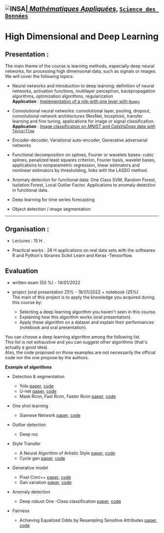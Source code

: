 ## <a href="http://www.insa-toulouse.fr/" ><img src="http://www.math.univ-toulouse.fr/~besse/Wikistat/Images/Logo_INSAvilletoulouse-RVB.png" style="float:left; max-width: 80px; display: inline" alt="INSA"/> |  [*Mathématiques Appliquées*](http://www.math.insa-toulouse.fr/fr/index.html), [`Science des Données`](http://www.math.insa-toulouse.fr/fr/enseignement.html) 

# High Dimensional and Deep Learning

## Presentation :

 

The main theme of the course is learning methods, especially deep neural networks, for  processing  high dimensional  data, such as signals or images. We will cover the following topics:

 
* Neural networks and introduction to deep learning: definition of neural networks, activation functions, multilayer perceptron, backpropagation algorithms, optimization algorithms, regularization  
**Application** : [Implementation of a mlp with one layer with `Numpy`](https://github.com/wikistat/High-Dimensional-Deep-Learning/tree/master/BackPropagation)


* Convolutional neural networks: convolutional layer, pooling, dropout, convolutional network architectures (ResNet, Inception), transfer learning and fine tuning, applications for image or signal classification.  
**Application** : [Image classification on *MNIST* and *CatsVsDogs* data with `Tensorflow`](https://github.com/wikistat/High-Dimensional-Deep-Learning/tree/master/ImageClassification)


* Encoder-decoder, Variational auto-encoder, Generative adversarial networks

* Functional decomposition on splines, Fourier or wavelets bases: cubic splines, penalized least squares criterion, Fourier basis, wavelet bases, applications to nonparametric regression, linear estimators and nonlinear estimators by thresholding, links with the LASSO method.

* Anomaly detection for functional data: One Class SVM, Random Forest, Isolation Forest, Local Outlier Factor. Applications to  anomaly detection in functional data.
 
* Deep learning for time series forecasting
 
* Object detection / image segmentation

------------
 

## Organisation : 

* Lectures : 15 H .

* Practical works : 28 H applications on real data sets with the softwares R and Python's libraries Scikit Learn and Keras -Tensorflow. 

## Evaluation

* written exam (50 %) - 14/01/2022

* project (oral presentation 25% - 18/01/2022 + notebook (25%) <br>The main of this project is to apply the knowledge you acquired during this course by:

    * Selecting a deep learning algorithm you haven't seen in this course.
    * Explaining how this algorithm works (oral presentation).
    * Apply these algorithm on a dataset and explain their performances (notebook and oral presentation).

You can choose a deep learning algorithm among the following list. <br>
This list is not exhaustive and you can suggest other algorithms (that's actually a good idea). <br>
Also, the code proposed on those examples are not necessarily the official code nor the one propose by the authors. <br>


**Example of algorithms**
* Detection & segmentation
    * Yolo [paper](https://arxiv.org/abs/1804.02767), [code](https://github.com/pjreddie/darknet)
    * U-net [paper](https://arxiv.org/abs/1505.04597), [code](https://www.tensorflow.org/tutorials/images/segmentation)
    * Mask Rcnn, Fast Rcnn, Faster Rcnn [paper](https://arxiv.org/pdf/1506.01497.pdf), [code](https://github.com/rbgirshick/py-faster-rcnn)
* One shot learning
    * Siamese Network [paper](https://www.cs.cmu.edu/~rsalakhu/papers/oneshot1.pdf), [code](https://github.com/tensorfreitas/Siamese-Networks-for-One-Shot-Learning)
* Outlier detection
    * Deep roc
* Style Transfer 
    * A Neural Algorithm of Artistic Style [paper](https://arxiv.org/abs/1508.06576), [code](https://www.tensorflow.org/tutorials/generative/style_transfer)
    * Cycle gan [paper](https://arxiv.org/pdf/1703.10593.pdf), [code](https://github.com/junyanz/pytorch-CycleGAN-and-pix2pix)
* Generative model
    * Pixel Cnn/++ [paper](https://arxiv.org/abs/1606.05328), [code](https://github.com/openai/pixel-cnn)
    * Gan variation [paper](https://arxiv.org/abs/1701.07875), [code](https://github.com/martinarjovsky/WassersteinGAN)
    
* Anomaly detection 
   * Deep robust One -Class classification [paper](https://arxiv.org/pdf/2002.12718.pdf), [code](https://github.com/microsoft/EdgeML)
 
 * Fairness
    * Achieving Equalized Odds by Resampling Sensitive Attributes [paper](https://arxiv.org/abs/2006.04292), [code](https://github.com/yromano/fair_dummies)
    
    





   
   

